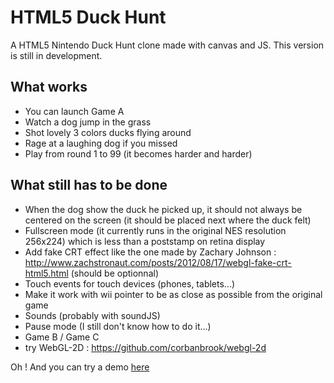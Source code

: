 HTML5 Duck Hunt
===============

A HTML5 Nintendo Duck Hunt clone made with canvas and JS.
This version is still in development.

What works
----------
* You can launch Game A
* Watch a dog jump in the grass
* Shot lovely 3 colors ducks flying around
* Rage at a laughing dog if you missed
* Play from round 1 to 99 (it becomes harder and harder)

What still has to be done
-------------------------
* When the dog show the duck he picked up, it should not always be centered on the screen (it should be placed next where the duck felt)
* Fullscreen mode (it currently runs in the original NES resolution 256x224) which is less than a poststamp on retina display
* Add fake CRT effect like the one made by Zachary Johnson : http://www.zachstronaut.com/posts/2012/08/17/webgl-fake-crt-html5.html (should be optionnal)
* Touch events for touch devices (phones, tablets...)
* Make it work with wii pointer to be as close as possible from the original game
* Sounds (probably with soundJS)
* Pause mode (I still don't know how to do it...)
* Game B / Game C
* try WebGL-2D : https://github.com/corbanbrook/webgl-2d

Oh ! And you can try a demo [here](http://adrienmas.com/labs/duckhunt/ "HTML5 Duck Hunt")
